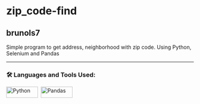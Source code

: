 # zip_code-find
## **brunols7**
Simple program to get address, neighborhood with zip code. 
Using Python, Selenium and Pandas

---

### :hammer_and_wrench: Languages and Tools Used:


<div>
  <img src="https://img.shields.io/badge/python-3670A0?style=for-the-badge&logo=python&logoColor=ffdd54" title="Python" alt="Python" width="85" height="30"/>&nbsp;
<img src="https://img.shields.io/badge/Pandas-2C2D72?style=for-the-badge&logo=pandas&logoColor=white" title="Pandas" alt="Pandas" width="85" height="30"/>&nbsp;

</div>